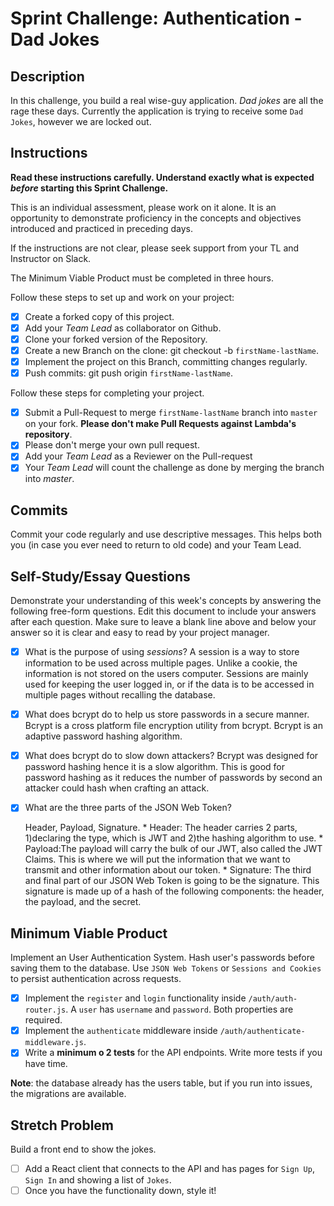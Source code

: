 # Sprint Challenge: Authentication - Dad Jokes

## Description

In this challenge, you build a real wise-guy application. _Dad jokes_ are all the rage these days. Currently the application is trying to receive some `Dad Jokes`, however we are locked out.

## Instructions

**Read these instructions carefully. Understand exactly what is expected _before_ starting this Sprint Challenge.**

This is an individual assessment, please work on it alone. It is an opportunity to demonstrate proficiency in the concepts and objectives introduced and practiced in preceding days.

If the instructions are not clear, please seek support from your TL and Instructor on Slack.

The Minimum Viable Product must be completed in three hours.

Follow these steps to set up and work on your project:

- [x] Create a forked copy of this project.
- [x] Add your _Team Lead_ as collaborator on Github.
- [x] Clone your forked version of the Repository.
- [x] Create a new Branch on the clone: git checkout -b `firstName-lastName`.
- [x] Implement the project on this Branch, committing changes regularly.
- [x] Push commits: git push origin `firstName-lastName`.

Follow these steps for completing your project.

- [x] Submit a Pull-Request to merge `firstName-lastName` branch into `master` on your fork. **Please don't make Pull Requests against Lambda's repository**.
- [x] Please don't merge your own pull request.
- [x] Add your _Team Lead_ as a Reviewer on the Pull-request
- [x] Your _Team Lead_ will count the challenge as done by merging the branch into _master_.

## Commits

Commit your code regularly and use descriptive messages. This helps both you (in case you ever need to return to old code) and your Team Lead.

## Self-Study/Essay Questions

Demonstrate your understanding of this week's concepts by answering the following free-form questions. Edit this document to include your answers after each question. Make sure to leave a blank line above and below your answer so it is clear and easy to read by your project manager.

- [x] What is the purpose of using _sessions_?
    A session is a way to store information to be used across multiple pages. Unlike a cookie, the information is not stored on the users computer. Sessions are mainly used for keeping the user logged in, or if the data is to be accessed in multiple pages without recalling the database.

- [x] What does bcrypt do to help us store passwords in a secure manner.
    Bcrypt is a cross platform file encryption utility from bcrypt. Bcrypt is an adaptive password hashing algorithm.

- [x] What does bcrypt do to slow down attackers?
     Bcrypt was designed for password hashing hence it is a slow algorithm. This is good for password hashing as it reduces the number of passwords by second an attacker could hash when crafting an attack.

- [x] What are the three parts of the JSON Web Token?
    
    Header, Payload, Signature. 
        * Header: The header carries 2 parts, 1)declaring the type, which is JWT and 2)the hashing algorithm to use. 
        * Payload:The payload will carry the bulk of our JWT, also called the JWT Claims. This is where we will put the information that we want to         transmit and other information about our token.
        * Signature: The third and final part of our JSON Web Token is going to be the signature. This signature is made up of a hash of the following      components: the header, the payload, and the secret.


## Minimum Viable Product

Implement an User Authentication System. Hash user's passwords before saving them to the database. Use `JSON Web Tokens` or `Sessions and Cookies` to persist authentication across requests.

- [x] Implement the `register` and `login` functionality inside `/auth/auth-router.js`. A `user` has `username` and `password`. Both properties are required.
- [x] Implement the `authenticate` middleware inside `/auth/authenticate-middleware.js`.
- [x] Write a **minimum o 2 tests** for the API endpoints. Write more tests if you have time.

**Note**: the database already has the users table, but if you run into issues, the migrations are available.

## Stretch Problem

Build a front end to show the jokes.

- [ ] Add a React client that connects to the API and has pages for `Sign Up`, `Sign In` and showing a list of `Jokes`.
- [ ] Once you have the functionality down, style it!
